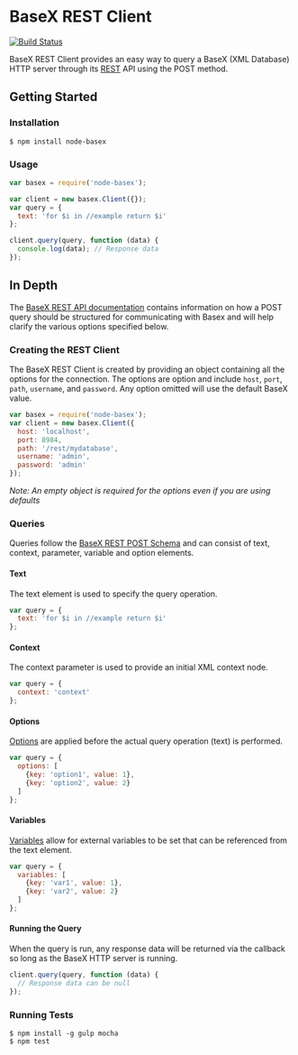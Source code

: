 # BaseX REST Client

[![Build Status](https://travis-ci.org/nerdenough/node-basex.svg?branch=master)](https://travis-ci.org/nerdenough/node-basex)

BaseX REST Client provides an easy way to query a BaseX (XML Database) HTTP
server through its [REST](http://docs.basex.org/wiki/REST_API) API using the
POST method.

## Getting Started
### Installation
```
$ npm install node-basex
```

### Usage
```javascript
var basex = require('node-basex');

var client = new basex.Client({});
var query = {
  text: 'for $i in //example return $i'
};

client.query(query, function (data) {
  console.log(data); // Response data
});
```

## In Depth
The [BaseX REST API documentation](http://docs.basex.org/wiki/REST_API#POST_Method)
contains information on how a POST query should be structured for communicating
with Basex and will help clarify the various options specified below.

### Creating the REST Client
The BaseX REST Client is created by providing an object containing all the
options for the connection. The options are option and include `host`, `port`,
`path`, `username`, and `password`. Any option omitted will use the default
BaseX value.

```javascript
var basex = require('node-basex');
var client = new basex.Client({
  host: 'localhost',
  port: 8984,
  path: '/rest/mydatabase',
  username: 'admin',
  password: 'admin'
});
```

*Note: An empty object is required for the options even if you are using
defaults*

### Queries
Queries follow the [BaseX REST POST Schema](http://docs.basex.org/wiki/REST:_POST_Schema)
and can consist of text, context, parameter, variable and option elements.

#### Text
The text element is used to specify the query operation.

```javascript
var query = {
  text: 'for $i in //example return $i'
};
```

#### Context
The context parameter is used to provide an initial XML context node.

```javascript
var query = {
  context: 'context'
};
```

#### Options
[Options](http://docs.basex.org/wiki/Options) are applied before the actual
query operation (text) is performed.

```javascript
var query = {
  options: [
    {key: 'option1', value: 1},
    {key: 'option2', value: 2}
  ]
};
```

#### Variables
[Variables](http://docs.basex.org/wiki/REST#Assigning_Variables) allow for
external variables to be set that can be referenced from the text element.

```javascript
var query = {
  variables: [
    {key: 'var1', value: 1},
    {key: 'var2', value: 2}
  ]
};
```

#### Running the Query
When the query is run, any response data will be returned via the callback so
long as the BaseX HTTP server is running.

```javascript
client.query(query, function (data) {
  // Response data can be null
});
```

### Running Tests
```
$ npm install -g gulp mocha
$ npm test
```
